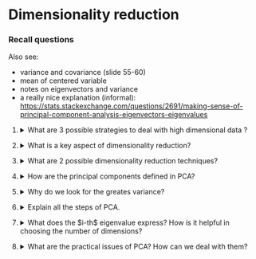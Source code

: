 # Dimensionality reduction

### Recall questions

Also see:
- variance and covariance (slide 55-60)
- mean of centered variable
- notes on eigenvectors and variance
- a really nice explanation (informal): https://stats.stackexchange.com/questions/2691/making-sense-of-principal-component-analysis-eigenvectors-eigenvalues

1. <details markdown=1><summary markdown="span"> What are 3 possible strategies to deal with high dimensional data ? </summary>

    \
    Possible strategies:
    - ==feature engineering==: using domain knowledge
    - ==making assumptions==
    - ==reduce dimensionality==

</details>

2. <details markdown=1><summary markdown="span"> What is a key aspect of dimensionality reduction? </summary>

    \
    ==Preserve as much structure (variance) of the original data==.

</details>

3. <details markdown=1><summary markdown="span">  What are 2 possible dimensionality reduction techniques? </summary>

    \
    Possible techniques:
    - ==feature selection==
    - ==feature extraction==

</details>

4. <details markdown=1><summary markdown="span">  How are the principal components defined in PCA? </summary>

    \
    ==PCA defines a set of principal components as follows==:
    1. ==direction of the greatest variance of data==
    2. ==perpendicular to 1st and greatest variance of what's left==
    3. and so on...

</details>

5. <details markdown=1><summary markdown="span"> Why do we look for the greates variance? </summary>

    \
    Intuitively, ==we want to minimize the chance that 2 points that are far away in the original dimension end up close in the reduced dimenension==.

</details>

6. <details markdown=1><summary markdown="span"> Explain all the steps of PCA. </summary>

    \
    See slides, but a simple list of steps would be:
    1. Center around the mean
    2. Compute eigenvalues and eigenvectors
    3. Pick the $k$ eigenvectors with the largest eigenvalues $\lambda$
    4. Obtain a new point within the new set of coordinates expressed by the set of chosen eigenvectors

</details>

7. <details markdown=1><summary markdown="span"> What does the $i-th$ eigenvalue express? How is it helpful in choosing the number of dimensions? </summary>

    \
    Since the ==$i-th$ eigenvalue expresses the variance along the $e_i$ eigenvector, we sort them in descending order and pick the subset that retains the most variance.==
    
</details>

8. <details markdown=1><summary markdown="span"> What are the practical issues of PCA? How can we deal with them? </summary>

    \
    Issues:
    - ==sensitivity to outliers== (fix: centering and scaling)
    - ==PCA assumes the projection subspace is linear== (use KernelPCA)
    

</details>